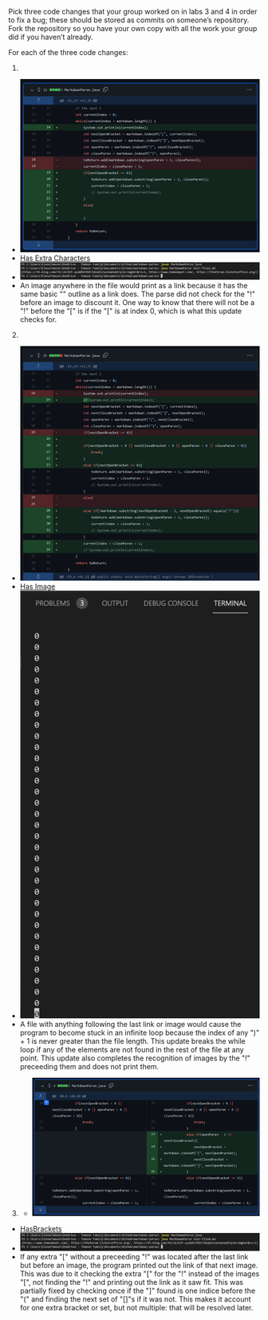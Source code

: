 Pick three code changes that your group worked on in labs 3 and 4 in order to fix a bug; these should be stored as commits on someone’s repository. Fork the repository so you have your own copy with all the work your group did if you haven’t already.

For each of the three code changes:

1. 
* ![Code1](Code1.png)
* [Has Extra Characters](https://github.com/Monip1/markdown-parse/blob/1b9b5c7d1c9b0cf09d9f73caa23300750fa6e50a/test-file2.md)
* ![Fail1](Fail1.png)
* An image anywhere in the file would print as a link because it has the same basic "[]()" outline as a link does. The parse did not check for the "!" before an image to discount it. One way to know that there will not be a "!" before the "[" is if the "[" is at index 0, which is what this update checks for.  
2. 
* ![Code2](Code2.png)
* [Has Image](https://github.com/Monip1/markdown-parse/blob/1b9b5c7d1c9b0cf09d9f73caa23300750fa6e50a/test-file3.md)
* ![](Fail2.png)
* A file with anything following the last link or image would cause the program to become stuck in an infinite loop because the index of any ")" + 1 is never greater than the file length. This update breaks the while loop if any of the elements are not found in the rest of the file at any point. This update also completes the recognition of images by the "!" preceeding them and does not print them.
3. * ![Code3](Code3.png)
* [HasBrackets](https://github.com/Monip1/markdown-parse/blob/1b9b5c7d1c9b0cf09d9f73caa23300750fa6e50a/test-file4.md)
* ![Fail3](Fail3.png)
* If any extra "[" without a preceeding "!" was located after the last link but before an image, the program printed out the link of that next image. This was due to it checking the extra "[" for the "!" instead of the images "[", not finding the "!" and printing out the link as it saw fit.
This was partially fixed by checking once if the "]" found is one indice before the "(" and finding the next set of "[]"s if it was not. This makes it account for one extra bracket or set, but not multiple: that will be resolved later.